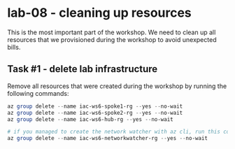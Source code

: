 # lab-08 - cleaning up resources

This is the most important part of the workshop. We need to clean up all resources that we provisioned during the workshop to avoid unexpected bills.

## Task #1 - delete lab infrastructure

Remove all resources that were created during the workshop by running the following commands:

```powershell
az group delete --name iac-ws6-spoke1-rg --yes --no-wait
az group delete --name iac-ws6-spoke2-rg --yes --no-wait
az group delete --name iac-ws6-hub-rg --yes --no-wait

# if you managed to create the network watcher with az cli, run this command as well
az group delete --name iac-ws6-networkwatcher-rg --yes --no-wait
```